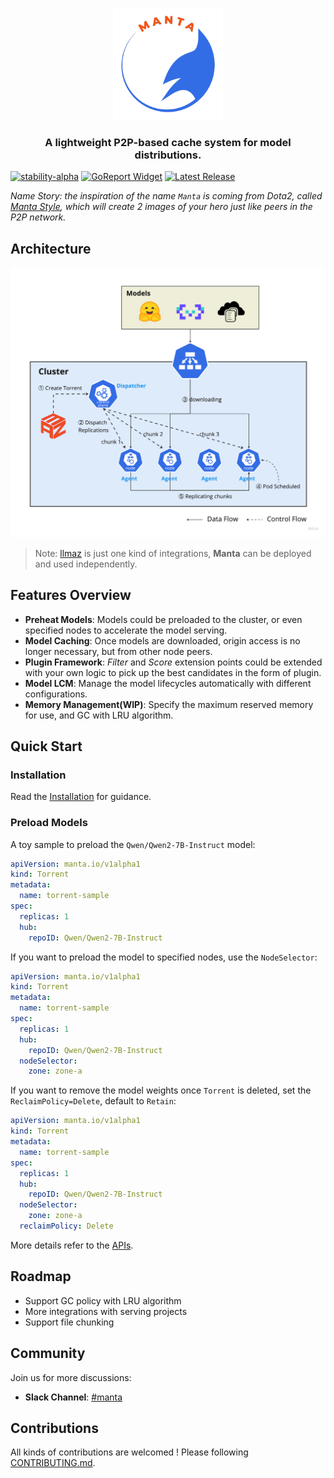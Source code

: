 <p align="center">
  <picture>
    <source media="(prefers-color-scheme: dark)" srcset="https://raw.githubusercontent.com/inftyai/manta/main/docs/assets/logo.png">
    <img alt="llmaz" src="https://raw.githubusercontent.com/inftyai/manta/main/docs/assets/logo.png" width="35%">
  </picture>
</p>

<h3 align="center">
A lightweight P2P-based cache system for model distributions.
</h3>

[![stability-alpha](https://img.shields.io/badge/stability-alpha-f4d03f.svg)](https://github.com/mkenney/software-guides/blob/master/STABILITY-BADGES.md#alpha)
[![GoReport Widget]][GoReport Status]
[![Latest Release](https://img.shields.io/github/v/release/inftyai/manta?include_prereleases)](https://github.com/inftyai/manta/releases/latest)

[GoReport Widget]: https://goreportcard.com/badge/github.com/inftyai/manta
[GoReport Status]: https://goreportcard.com/report/github.com/inftyai/manta

_Name Story: the inspiration of the name `Manta` is coming from Dota2, called [Manta Style](https://dota2.fandom.com/wiki/Manta_Style), which will create 2 images of your hero just like peers in the P2P network._


## Architecture

![architecture](./docs/assets/arch.png)

> Note: [llmaz](https://github.com/InftyAI/llmaz) is just one kind of integrations, **Manta** can be deployed and used independently.

## Features Overview

- **Preheat Models**: Models could be preloaded to the cluster, or even specified nodes to accelerate the model serving.
- **Model Caching**: Once models are downloaded, origin access is no longer necessary, but from other node peers.
- **Plugin Framework**: _Filter_ and _Score_ extension points could be extended with your own logic to pick up the best candidates in the form of plugin.
- **Model LCM**: Manage the model lifecycles automatically with different configurations.
- **Memory Management(WIP)**: Specify the maximum reserved memory for use, and GC with LRU algorithm.

## Quick Start

### Installation

Read the [Installation](./docs//installation.md) for guidance.

### Preload Models

A toy sample to preload the `Qwen/Qwen2-7B-Instruct` model:

```yaml
apiVersion: manta.io/v1alpha1
kind: Torrent
metadata:
  name: torrent-sample
spec:
  replicas: 1
  hub:
    repoID: Qwen/Qwen2-7B-Instruct
```

If you want to preload the model to specified nodes, use the `NodeSelector`:

```yaml
apiVersion: manta.io/v1alpha1
kind: Torrent
metadata:
  name: torrent-sample
spec:
  replicas: 1
  hub:
    repoID: Qwen/Qwen2-7B-Instruct
  nodeSelector:
    zone: zone-a
```

If you want to remove the model weights once `Torrent` is deleted, set the `ReclaimPolicy=Delete`, default to `Retain`:

```yaml
apiVersion: manta.io/v1alpha1
kind: Torrent
metadata:
  name: torrent-sample
spec:
  replicas: 1
  hub:
    repoID: Qwen/Qwen2-7B-Instruct
  nodeSelector:
    zone: zone-a
  reclaimPolicy: Delete
```

More details refer to the [APIs](https://github.com/InftyAI/Manta/blob/main/api/v1alpha1/torrent_types.go).

## Roadmap

- Support GC policy with LRU algorithm
- More integrations with serving projects
- Support file chunking

## Community

Join us for more discussions:

* **Slack Channel**: [#manta](https://inftyai.slack.com/archives/C07SY8WS45U)

## Contributions

All kinds of contributions are welcomed ! Please following [CONTRIBUTING.md](./CONTRIBUTING.md).
